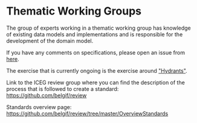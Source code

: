 # Thematic Working Groups

The group of experts working in a thematic working group has knowledge of existing data models and implementations and is responsible for the development of the domain model. 

If you have any comments on specifications, please open an issue from [here](https://github.com/belgif/thematic/issues).

The exercise that is currently ongoing is the exercise around ["Hydrants"]([https://github.com/belgif/thematic/tree/master/buildings](https://github.com/belgif/thematic/tree/master/hydrants)).

Link to the ICEG review group where you can find the description of the process that is followed to create a standard: https://github.com/belgif/review

Standards overview page: https://github.com/belgif/review/tree/master/OverviewStandards
